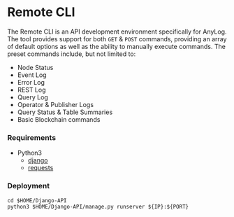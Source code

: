 # Remote CLI 

The Remote CLI is an API development environment specifically for AnyLog. The tool provides support for both `GET` & 
`POST` commands, providing an array of default options as well as the ability to manually execute commands. The preset
commands include, but not limited to:
* Node Status
* Event Log
* Error Log
* REST Log 
* Query Log
* Operator & Publisher Logs
* Query Status & Table Summaries
* Basic Blockchain commands 


### Requirements
* Python3
  * [django](https://pypi.org/project/Django/)
  * [requests](https://pypi.org/project/requests/)


### Deployment
```
cd $HOME/Django-API
python3 $HOME/Django-API/manage.py runserver ${IP}:${PORT}
```
